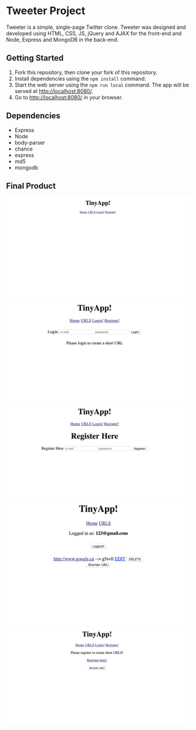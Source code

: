 # Tweeter Project

Tweeter is a simple, single-page Twitter clone. Tweeter was designed and developed using HTML, CSS, JS, jQuery and AJAX for the front-end and Node, Express and MongoDB in the back-end.

## Getting Started

1. Fork this repository, then clone your fork of this repository.
2. Install dependencies using the `npm install` command.
3. Start the web server using the `npm run local` command. The app will be served at <http://localhost:8080/>.
4. Go to <http://localhost:8080/> in your browser.

## Dependencies

- Express
- Node
- body-parser
- chance
- express
- md5
- mongodb


## Final Product

![home-page](https://github.com/NicolaMGH/TinyApp/blob/master/docs/home-page.png)
![hiding-textarea](https://github.com/NicolaMGH/TinyApp/blob/master/docs/login-page.png)
![error1](https://github.com/NicolaMGH/TinyApp/blob/master/docs/register-page.png)
![error2](https://github.com/NicolaMGH/TinyApp/blob/master/docs/urls_index-as-logged-in.png)
![tweets](https://github.com/NicolaMGH/TinyApp/blob/master/docs/urls_index.png)
